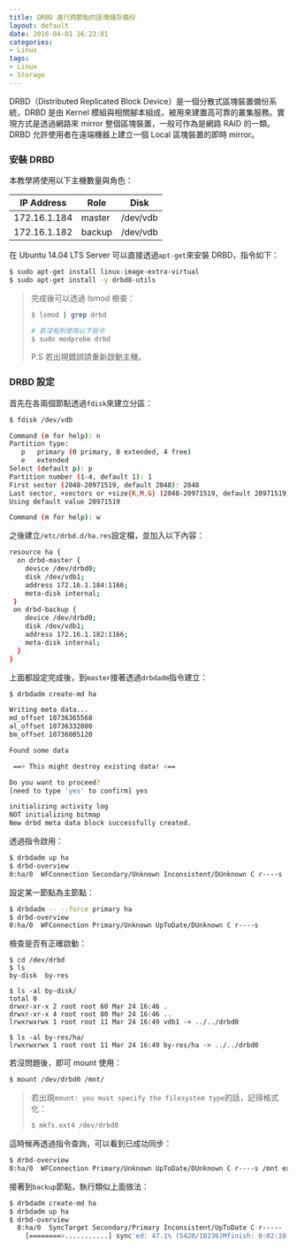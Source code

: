 ```yaml
---
title: DRBD 進行跨節點的區塊儲存備份
layout: default
date: 2016-04-01 16:23:01
categories:
- Linux
tags:
- Linux
- Storage
---
```

DRBD（Distributed Replicated Block
Device）是一個分散式區塊裝置備份系統，DRBD 是由 Kernel 模組與相關腳本組成，被用來建置高可靠的叢集服務。實現方式是透過網路來 mirror 整個區塊裝置，一般可作為是網路 RAID 的一類。DRBD 允許使用者在遠端機器上建立一個 Local 區塊裝置的即時 mirror。

<!--more-->

### 安裝 DRBD
本教學將使用以下主機數量與角色：

|  IP Address  |   Role   |   Disk   |
|--------------|----------|----------|
| 172.16.1.184 |  master  | /dev/vdb |
| 172.16.1.182 |  backup  | /dev/vdb |

在 Ubuntu 14.04 LTS Server 可以直接透過`apt-get`來安裝 DRBD，指令如下：
```sh
$ sudo apt-get install linux-image-extra-virtual
$ sudo apt-get install -y drbd8-utils
```
> 完成後可以透過 lsmod 檢查：
> ```sh
> $ lsmod | grep drbd
>
> # 若沒有則使用以下指令
> $ sudo modprobe drbd
> ```
> P.S 若出現錯誤請重新啟動主機。

### DRBD 設定
首先在各兩個節點透過`fdisk`來建立分區：
```sh
$ fdisk /dev/vdb

Command (m for help): n
Partition type:
   p   primary (0 primary, 0 extended, 4 free)
   e   extended
Select (default p): p
Partition number (1-4, default 1): 1
First sector (2048-20971519, default 2048): 2048
Last sector, +sectors or +size{K,M,G} (2048-20971519, default 20971519):
Using default value 20971519

Command (m for help): w
```

之後建立`/etc/drbd.d/ha.res`設定檔，並加入以下內容：
```sh
resource ha {
  on drbd-master {
    device /dev/drbd0;
    disk /dev/vdb1;
    address 172.16.1.184:1166;
    meta-disk internal;
 }
 on drbd-backup {
    device /dev/drbd0;
    disk /dev/vdb1;
    address 172.16.1.182:1166;
    meta-disk internal;
  }
}
```

上面都設定完成後，到`master`接著透過`drbdadm`指令建立：
```sh
$ drbdadm create-md ha

Writing meta data...
md_offset 10736365568
al_offset 10736332800
bm_offset 10736005120

Found some data

 ==> This might destroy existing data! <==

Do you want to proceed?
[need to type 'yes' to confirm] yes

initializing activity log
NOT initializing bitmap
New drbd meta data block successfully created.
```

透過指令啟用：
```sh
$ drbdadm up ha
$ drbd-overview
0:ha/0  WFConnection Secondary/Unknown Inconsistent/DUnknown C r----s
```

設定某一節點為主節點：
```sh
$ drbdadm -- --force primary ha
$ drbd-overview
0:ha/0  WFConnection Primary/Unknown UpToDate/DUnknown C r----s
```

檢查是否有正確啟動：
```
$ cd /dev/drbd
$ ls
by-disk  by-res

$ ls -al by-disk/
total 0
drwxr-xr-x 2 root root 60 Mar 24 16:46 .
drwxr-xr-x 4 root root 80 Mar 24 16:46 ..
lrwxrwxrwx 1 root root 11 Mar 24 16:49 vdb1 -> ../../drbd0

$ ls -al by-res/ha/
lrwxrwxrwx 1 root root 11 Mar 24 16:49 by-res/ha -> ../../drbd0
```

若沒問題後，即可 mount 使用：
```sh
$ mount /dev/drbd0 /mnt/
```
> 若出現`mount: you must specify the filesystem type`的話，記得格式化：
> ```sh
> $ mkfs.ext4 /dev/drbd0
> ```

這時候再透過指令查詢，可以看到已成功同步：
```sh
$ drbd-overview
0:ha/0  WFConnection Primary/Unknown UpToDate/DUnknown C r----s /mnt ext4 9.8G 23M 9.2G 1%
```

接著到`backup`節點，執行類似上面做法：
```sh
$ drbdadm create-md ha
$ drbdadm up ha
$ drbd-overview
  0:ha/0  SyncTarget Secondary/Primary Inconsistent/UpToDate C r-----
	[========>...........] sync'ed: 47.1% (5420/10236)Mfinish: 0:02:10 speed: 42,600 (45,252) want: 0 K/se
```
